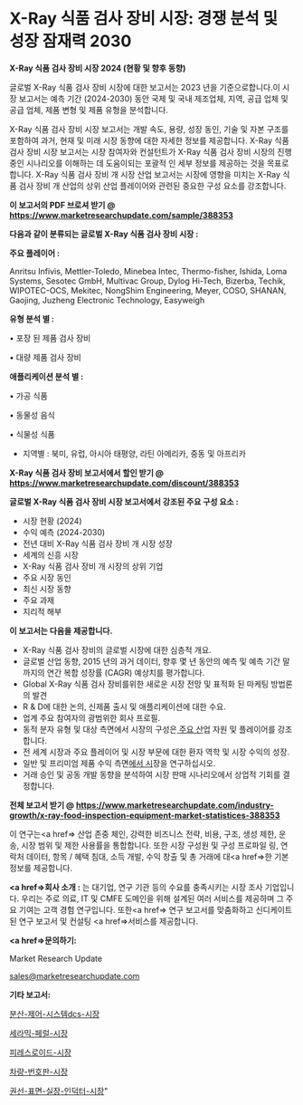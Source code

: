 # X-Ray 식품 검사 장비 시장: 경쟁 분석 및 성장 잠재력 2030

<strong>X-Ray 식품 검사 장비 시장 2024 (현황 및 향후 동향)</strong>

글로벌 X-Ray 식품 검사 장비 시장에 대한 보고서는 2023 년을 기준으로합니다.이 시장 보고서는 예측 기간 (2024-2030) 동안 국제 및 국내 제조업체, 지역, 공급 업체 및 공급 업체, 제품 변형 및 제품 유형을 분석합니다.

X-Ray 식품 검사 장비 시장 보고서는 개발 속도, 용량, 성장 동인, 기술 및 자본 구조를 포함하여 과거, 현재 및 미래 시장 동향에 대한 자세한 정보를 제공합니다. X-Ray 식품 검사 장비 시장 보고서는 시장 참여자와 컨설턴트가 X-Ray 식품 검사 장비 시장의 진행중인 시나리오를 이해하는 데 도움이되는 포괄적 인 세부 정보를 제공하는 것을 목표로합니다. X-Ray 식품 검사 장비 개 시장 산업 보고서는 시장에 영향을 미치는 X-Ray 식품 검사 장비 개 산업의 상위 산업 플레이어와 관련된 중요한 구성 요소를 강조합니다.



<strong>이 보고서의 PDF 브로셔 받기 @ <a href=https://www.marketresearchupdate.com/sample/388353>https://www.marketresearchupdate.com/sample/388353</a></strong>



<strong>다음과 같이 분류되는 글로벌 X-Ray 식품 검사 장비 시장 :</strong>



<strong>주요 플레이어 :</strong>

Anritsu Infivis, Mettler-Toledo, Minebea Intec, Thermo-fisher, Ishida, Loma Systems, Sesotec GmbH, Multivac Group, Dylog Hi-Tech, Bizerba, Techik, WIPOTEC-OCS, Mekitec, NongShim Engineering, Meyer, COSO, SHANAN, Gaojing, Juzheng Electronic Technology, Easyweigh



<strong>유형 분석 별 :</strong>

• 포장 된 제품 검사 장비

• 대량 제품 검사 장비



<strong>애플리케이션 분석 별 :</strong>

• 가공 식품

• 동물성 음식

• 식물성 식품

<ul>
  <li>지역별 : 북미, 유럽, 아시아 태평양, 라틴 아메리카, 중동 및 아프리카</li>
</ul>


<strong>X-Ray 식품 검사 장비 보고서에서 할인 받기 @ <a href=https://www.marketresearchupdate.com/discount/388353>https://www.marketresearchupdate.com/discount/388353</a></strong>



<strong>글로벌 X-Ray 식품 검사 장비 시장 보고서에서 강조된 주요 구성 요소 :</strong>
<ul>
  <li>시장 현황 (2024)</li>
  <li>수익 예측 (2024-2030)</li>
  <li>전년 대비 X-Ray 식품 검사 장비 개 시장 성장</li>
  <li>세계의 신흥 시장</li>
  <li>X-Ray 식품 검사 장비 개 시장의 상위 기업</li>
  <li>주요 시장 동인</li>
  <li>최신 시장 동향</li>
  <li>주요 과제</li>
  <li>지리적 해부</li>
</ul>


<strong>이 보고서는 다음을 제공합니다.</strong>
<ul>
  <li>X-Ray 식품 검사 장비의 글로벌 시장에 대한 심층적 개요.</li>
  <li>글로벌 산업 동향, 2015 년의 과거 데이터, 향후 몇 년 동안의 예측 및 예측 기간 말까지의 연간 복합 성장률 (CAGR) 예상치를 평가합니다.</li>
  <li>Global X-Ray 식품 검사 장비를위한 새로운 시장 전망 및 표적화 된 마케팅 방법론의 발견</li>
  <li>R &amp; D에 대한 논의, 신제품 출시 및 애플리케이션에 대한 수요.</li>
  <li>업계 주요 참여자의 광범위한 회사 프로필.</li>
  <li>동적 분자 유형 및 대상 측면에서 시장의 구성은<a href=> 주요 산</a>업 자원 및 플레이어를 강조합니다.</li>
  <li>전 세계 시장과 주요 플레이어 및 시장 부문에 대한 환자 역학 및 시장 수익의 성장.</li>
  <li>일반 및 프리미엄 제품 수익 측면<a href=>에서 시</a>장을 연구하십시오.</li>
  <li>거래 승인 및 공동 개발 동향을 분석하여 시장 판매 시나리오에서 상업적 기회를 결정합니다.</li>
</ul>



<strong>전체 보고서 받기 @ <a href=https://www.marketresearchupdate.com/industry-growth/x-ray-food-inspection-equipment-market-statistices-388353>https://www.marketresearchupdate.com/industry-growth/x-ray-food-inspection-equipment-market-statistices-388353</a></strong>

이 연구는<a href=> 산업 존중</a> 체인, 강력한 비즈니스 전략, 비용, 구조, 생성 제한, 운송, 시장 범위 및 제한 사용률을 통합합니다. 또한 시장 구성원 및 구성 프로파일 링, 연락처 데이터, 항목 / 혜택 침대, 소득 개발, 수익 창출 및 총 거래에 대<a href=>한 기본 </a>정보를 제공합니다.



<strong><a href=>회사 소</a>개 :</strong>
는 대기업, 연구 기관 등의 수요를 충족시키는 시장 조사 기업입니다. 우리는 주로 의료, IT 및 CMFE 도메인을 위해 설계된 여러 서비스를 제공하며 그 주요 기여는 고객 경험 연구입니다. 또한<a href=> 연구 보</a>고서를 맞춤화하고 신디케이트 된 연구 보고서 및 컨설팅 <a href=>서비스</a>를 제공합니다.



<strong><a href=>문의하기:</a></strong>

Market Research Update

sales@marketresearchupdate.com



<strong>기타 보고서:</strong>

<a href=https://www.linkedin.com/pulse/분산-제어-시스템dcs-시장-진입-전략-및-위험-평가2029년-trend-tracking-tips-360-analysis/>분산-제어-시스템dcs-시장</a>

<a href=https://www.linkedin.com/pulse/세라믹-페럴-시장-현재-및-미래-성장-2029-isdailynews-bz10f/>세라믹-페럴-시장</a>

<a href=https://www.linkedin.com/pulse/피레스로이드-시장-세분화-연구-및-목표-고객2029년-analytics-avenue-adventures-24-ana-xqbdf/>피레스로이드-시장</a>

<a href=https://www.linkedin.com/pulse/차량-번호판-시장-동향-및-성장-전망-consumer-connection-chronicles-24--bmzhf/>차량-번호판-시장</a>

<a href=https://www.linkedin.com/pulse/권선-표면-실장-인덕터-시장-경쟁-분석-및-성장-잠재력-2030-pl2jf/>권선-표면-실장-인덕터-시장</a>"
